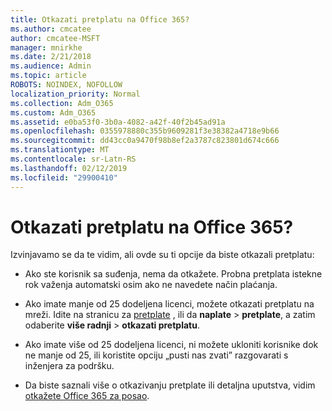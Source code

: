 ```yaml
---
title: Otkazati pretplatu na Office 365?
ms.author: cmcatee
author: cmcatee-MSFT
manager: mnirkhe
ms.date: 2/21/2018
ms.audience: Admin
ms.topic: article
ROBOTS: NOINDEX, NOFOLLOW
localization_priority: Normal
ms.collection: Adm_O365
ms.custom: Adm_O365
ms.assetid: e0ba53f0-3b0a-4082-a42f-40f2b45ad91a
ms.openlocfilehash: 0355978880c355b9609281f3e38382a4718e9b66
ms.sourcegitcommit: dd43cc0a9470f98b8ef2a3787c823801d674c666
ms.translationtype: MT
ms.contentlocale: sr-Latn-RS
ms.lasthandoff: 02/12/2019
ms.locfileid: "29900410"
---
```

# <a name="canceling-your-office-365-subscription"></a>Otkazati pretplatu na Office 365?

Izvinjavamo se da te vidim, ali ovde su ti opcije da biste otkazali pretplatu:
  
- Ako ste korisnik sa suđenja, nema da otkažete. Probna pretplata istekne rok važenja automatski osim ako ne navedete način plaćanja.
    
- Ako imate manje od 25 dodeljena licenci, možete otkazati pretplatu na mreži. Idite na stranicu za [pretplate](https://go.microsoft.com/fwlink/p/?linkid=842054) , ili da **naplate** \> **pretplate**, a zatim odaberite **više radnji** \> **otkazati pretplatu**.
    
- Ako imate više od 25 dodeljena licenci, ni možete ukloniti korisnike dok ne manje od 25, ili koristite opciju „pusti nas zvati” razgovarati s inženjera za podršku.
    
- Da biste saznali više o otkazivanju pretplate ili detaljna uputstva, vidim [otkažete Office 365 za posao](https://support.office.com/article/b1bc0bef-4608-4601-813a-cdd9f746709a).
    

